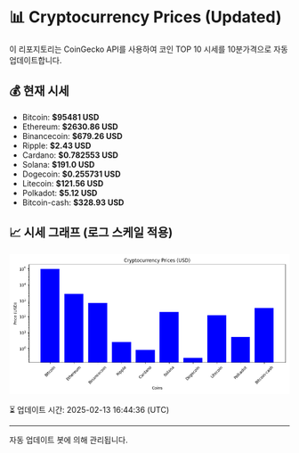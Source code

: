 
# 📊 Cryptocurrency Prices (Updated)

이 리포지토리는 CoinGecko API를 사용하여 코인 TOP 10 시세를 10분가격으로 자동 업데이트합니다.

## 💰 현재 시세
- Bitcoin: **$95481 USD**
- Ethereum: **$2630.86 USD**
- Binancecoin: **$679.26 USD**
- Ripple: **$2.43 USD**
- Cardano: **$0.782553 USD**
- Solana: **$191.0 USD**
- Dogecoin: **$0.255731 USD**
- Litecoin: **$121.56 USD**
- Polkadot: **$5.12 USD**
- Bitcoin-cash: **$328.93 USD**

## 📈 시세 그래프 (로그 스케일 적용)
![Crypto Prices](crypto_prices.png)

⏳ 업데이트 시간: 2025-02-13 16:44:36 (UTC)

---
자동 업데이트 봇에 의해 관리됩니다.
